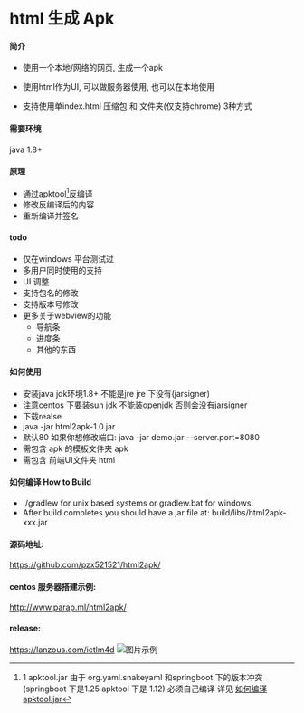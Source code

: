 # html 生成 Apk
#### 简介

+ 使用一个本地/网络的网页, 生成一个apk

+ 使用html作为UI, 可以做服务器使用, 也可以在本地使用

+ 支持使用单index.html 压缩包 和 文件夹(仅支持chrome) 3种方式

#### 需要环境
java 1.8+

#### 原理

+ 通过apktool[^1]反编译
+ 修改反编译后的内容
+ 重新编译并签名

[^1]: 1 apktool.jar 由于 org.yaml.snakeyaml 和springboot 下的版本冲突(springboot 下是1.25 apktool 下是 1.12) 必须自己编译 详见 [如何编译apktool.jar](HowtoBuildApkToolJar.md)

#### todo
+ 仅在windows 平台测试过
+ 多用户同时使用的支持
+ UI 调整
+ 支持包名的修改
+ 支持版本号修改
+ 更多关于webview的功能
  - 导航条
  - 进度条
  - 其他的东西
#### 如何使用
+ 安装java jdk环境1.8+ 不能是jre jre 下没有(jarsigner)
+ 注意centos 下要装sun jdk 不能装openjdk 否则会没有jarsigner
+ 下载realse 
+ java -jar html2apk-1.0.jar
+ 默认80 如果你想修改端口:
  java -jar demo.jar --server.port=8080
+ 需包含 apk 的模板文件夹 apk  
+ 需包含 前端UI文件夹 html  
####  如何编译 How to Build
+ ./gradlew for unix based systems or gradlew.bat for windows.
+ After build completes you should have a jar file at: build/libs/html2apk-xxx.jar
#### 源码地址:
https://github.com/pzx521521/html2apk/
#### centos 服务器搭建示例:
http://www.parap.ml/html2apk/
#### release:
https://lanzous.com/ictlm4d
![图片示例](https://i.loli.net/2020/05/21/Pu23qyZCtN6DBET.jpg)
